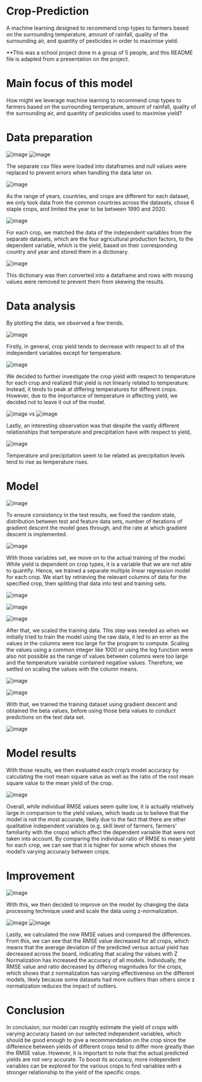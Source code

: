 # Crop-Prediction
A machine learning designed to recommend crop types to farmers based on the surrounding temperature, amount of rainfall, quality of the surrounding air, and quantity of pesticides in order to maximise yield.

**This was a school project done in a group of 5 people, and this README file is adapted from a presentation on the project.
# Main focus of this model
How might we leverage machine learning to recommend crop types to farmers based on the surrounding temperature, amount of rainfall, quality of the surrounding air, and quantity of pesticides used to maximise yield?	
# Data preparation

![image](https://github.com/user-attachments/assets/2634f300-cba9-4957-8d0c-d8877faba739)
![image](https://github.com/user-attachments/assets/bfa2e2d0-6e34-4f1c-b4b9-e33c4d68030b)

The separate csv files were loaded into dataframes and null values were replaced to prevent errors when handling the data later on. 

![image](https://github.com/user-attachments/assets/19e3a182-5884-470b-9f7a-b93655a2920f)

As the range of years, countries, and crops are different for each dataset, we only took data from the common countries across the datasets, chose 6 staple crops, and limited the year to be between 1990 and 2020.

![image](https://github.com/user-attachments/assets/b7e43532-2297-4ba7-8ef6-af733a72f6eb)

For each crop, we matched the data of the independent variables from the separate datasets, which are the four agricultural production factors, to the dependent variable, which is the yield, based on their corresponding country and year and stored them in a dictionary.

![image](https://github.com/user-attachments/assets/87a54b8f-72fd-48e1-a599-b495a6caf2d1)

This dictionary was then converted into a dataframe and rows with missing values were removed to prevent them from skewing the results.

# Data analysis
By plotting the data, we observed a few trends.

![image](https://github.com/user-attachments/assets/df7df28b-593f-40a1-bea2-607a1ca53f05)

Firstly, in general, crop yield tends to decrease with respect to all of the independent variables except for temperature.

![image](https://github.com/user-attachments/assets/3247bdf7-e875-4721-816f-1a8627ef5f03)

We decided to further investigate the crop yield with respect to temperature for each crop and realized that yield is not linearly related to temperature. Instead, it tends to peak at differing temperatures for different crops. However, due to the importance of temperature in affecting yield, we decided not to leave it out of the model.

![image](https://github.com/user-attachments/assets/14fb58bf-90c2-40cb-9e46-0a6dcaa1a97e) vs  ![image](https://github.com/user-attachments/assets/0f8ba53c-591f-4500-b5d9-1e36689f2dcb)

Lastly, an interesting observation was that despite the vastly different relationships that temperature and precipitation have with respect to yield, 

![image](https://github.com/user-attachments/assets/cf3447eb-57a9-4771-99e0-e2d20e0d8a43)

Temperature and precipitation seem to be related as precipitation levels tend to rise as temperature rises.

# Model 


 ![image](https://github.com/user-attachments/assets/c294a2dd-08a2-4127-9106-335c7c7c1f0e)

To ensure consistency in the test results, we fixed the random state, distribution between test and feature data sets, number of iterations of gradient descent the model goes through, and the rate at which gradient descent is implemented.

 ![image](https://github.com/user-attachments/assets/8bddddc1-6e4a-4610-9539-9739a5651ddd)

With those variables set, we move on to the actual training of the model. While yield is dependent on crop types, it is a variable that we are not able to quantify. Hence, we trained a separate multiple linear regression model for each crop. We start by retrieving the relevant columns of data for the specified crop, then splitting that data into test and training sets. 
 

 ![image](https://github.com/user-attachments/assets/9760e039-10ab-4ad2-b14c-351526decf88)

![image](https://github.com/user-attachments/assets/5e50abc9-169e-4b47-a416-95d27ae57adf)

![image](https://github.com/user-attachments/assets/82fffb71-1e30-4371-b81d-8be8ca60a7d8)
 
After that, we scaled the training data. This step was needed as when we initially tried to train the model using the raw data, it led to an error as the values in the columns were too large for the program to compute. Scaling the values using a common integer like 1000 or using the log function were also not possible as the range of values between columns were too large and the temperature variable contained negative values. Therefore, we settled on scaling the values with the column means. 

![image](https://github.com/user-attachments/assets/a33c7d8e-e4cf-4fda-8972-e9148103ece7)


![image](https://github.com/user-attachments/assets/37fb3d50-64ad-41ae-aa96-60bb5110b513)


With that, we trained the training dataset using gradient descent and obtained the beta values, before using those beta values to conduct predictions on the test data set.

![image](https://github.com/user-attachments/assets/d4aff698-665a-4b96-8242-5604b7f26f12)

 # Model results
 
With those results, we then evaluated each crop’s model accuracy by calculating the root mean square value as well as the ratio of the root mean square value to the mean yield of the crop.

![image](https://github.com/user-attachments/assets/fd4bf92d-111a-4a74-b053-e5a6a2ac2cc3)

Overall, while individual RMSE values seem quite low, it is actually relatively large in comparison to the yield values, which leads us to believe that the model is not the most accurate, likely due to the fact that there are other qualitative independent variables (e.g. skill level of farmers, farmers' familiarity with the crops) which affect the dependent variable that were not taken into account. 
By comparing the individual ratio of RMSE to mean yield for each crop, we can see that it is higher for some which shows the model’s varying accuracy between crops.

# Improvement

 ![image](https://github.com/user-attachments/assets/324c8a44-98d0-482d-998d-25ae8e3c1e54)

With this, we then decided to improve on the model by changing the data processing technique used and scale the data using z-normalization.

![image](https://github.com/user-attachments/assets/130a2be1-a870-440d-80de-3ee386304656) ![image](https://github.com/user-attachments/assets/7baa3623-a5c3-4daf-9cdf-0d12c2944726)

Lastly, we calculated the new RMSE values and compared the differences. From this, we can see that the RMSE value decreased for all crops, which means that the average deviation of the predicted versus actual yield has decreased across the board, indicating that scaling the values with Z Normalization has increased the accuracy of all models.
Individually, the RMSE value and ratio decreased by differing magnitudes for the crops, which shows that z normalization has varying effectiveness on the different models, likely because some datasets had more outliers than others since z normalization reduces the impact of outliers.

# Conclusion
In conclusion, our model can roughly estimate the yield of crops with varying accuracy based on our selected independent variables, which should be good enough to give a recommendation on the crop since the difference between yields of different crops tend to differ more greatly than the RMSE value. However, it is important to note that the actual predicted yields are not very accurate. To boost its accuracy, more independent variables can be explored for the various crops to find variables with a stronger relationship to the yield of the specific crops.



